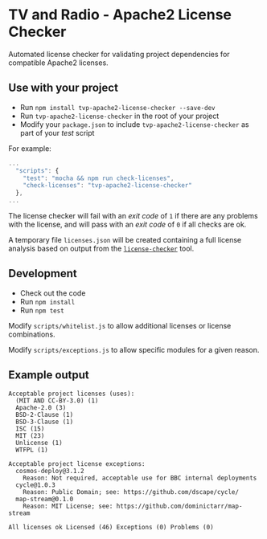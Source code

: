 # TV and Radio - Apache2 License Checker

Automated license checker for validating project dependencies for compatible Apache2 licenses.

## Use with your project

- Run `npm install tvp-apache2-license-checker --save-dev`
- Run `tvp-apache2-license-checker` in the root of your project
- Modify your `package.json` to include `tvp-apache2-license-checker` as part of your *test* script

For example:
```js
...
  "scripts": {
    "test": "mocha && npm run check-licenses",
    "check-licenses": "tvp-apache2-license-checker"
  },
...
```

The license checker will fail with an *exit code* of `1` if there are any problems with the license, and will pass with an *exit code* of `0` if all checks are ok.

A temporary file `licenses.json` will be created containing a full license analysis based on output from the [`license-checker`](https://www.npmjs.com/package/license-checker) tool.

## Development

- Check out the code
- Run `npm install`
- Run `npm test`

Modify `scripts/whitelist.js` to allow additional licenses or license combinations.

Modify `scripts/exceptions.js` to allow specific modules for a given reason.

## Example output
```
Acceptable project licenses (uses):
  (MIT AND CC-BY-3.0) (1)
  Apache-2.0 (3)
  BSD-2-Clause (1)
  BSD-3-Clause (1)
  ISC (15)
  MIT (23)
  Unlicense (1)
  WTFPL (1)

Acceptable project license exceptions:
  cosmos-deploy@3.1.2
    Reason: Not required, acceptable use for BBC internal deployments
  cycle@1.0.3
    Reason: Public Domain; see: https://github.com/dscape/cycle/
  map-stream@0.1.0
    Reason: MIT License; see: https://github.com/dominictarr/map-stream

All licenses ok Licensed (46) Exceptions (0) Problems (0)
```
